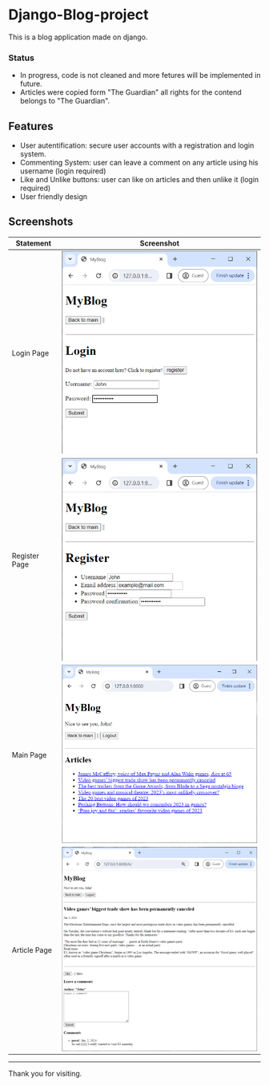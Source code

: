 # Django-Blog-project

This is a blog application made on django.

### Status
- In progress, code is not cleaned and more fetures will be implemented in future.
- Articles were copied form "The Guardian" all rights for the contend belongs to "The Guardian".

## Features

- User autentification: secure user accounts with a registration and login system. 
- Commenting System: user can leave a comment on any article using his username (login required)
- Like and Unlike buttons: user can like on articles and then unlike it (login required)
- User friendly design

## Screenshots

| Statement               | Screenshot                                          |
|-------------------------|-----------------------------------------------------|
| Login Page              | <img src="screenshots/login.png" alt="Login Page" width="500">   |
| Register Page           | <img src="screenshots/register.png" alt="Register Page" width="500"> |
| Main Page               | <img src="screenshots/main_page.png" alt="Main Page" width="500">     |
| Article Page            | <img src="screenshots/article_detail.png" alt="Article Page" width="500"> |


---

  Thank you for visiting.

